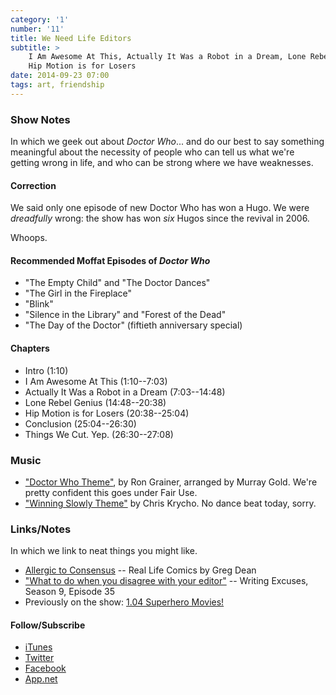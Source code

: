 ```yaml
---
category: '1'
number: '11'
title: We Need Life Editors
subtitle: >
    I Am Awesome At This, Actually It Was a Robot in a Dream, Lone Rebel Genius,
    Hip Motion is for Losers
date: 2014-09-23 07:00
tags: art, friendship
---
```


### Show Notes

In which we geek out about _Doctor Who_... and do our best to say something
meaningful about the necessity of people who can tell us what we're getting
wrong in life, and who can be strong where we have weaknesses.

#### Correction

We said only one episode of new Doctor Who has won a Hugo. We were *dreadfully*
wrong: the show has won *six* Hugos since the revival in 2006.

Whoops.

#### Recommended Moffat Episodes of _Doctor Who_

  - "The Empty Child" and "The Doctor Dances"
  - "The Girl in the Fireplace"
  - "Blink"
  - "Silence in the Library" and "Forest of the Dead"
  - "The Day of the Doctor" (fiftieth anniversary special)

#### Chapters

  - Intro (1:10)
  - I Am Awesome At This (1:10--7:03)
  - Actually It Was a Robot in a Dream (7:03--14:48)
  - Lone Rebel Genius (14:48--20:38)
  - Hip Motion is for Losers (20:38--25:04)
  - Conclusion (25:04--26:30)
  - Things We Cut. Yep. (26:30--27:08)

### Music

  - ["Doctor Who Theme"], by Ron Grainer, arranged by Murray Gold. We're pretty confident this goes under Fair Use.
  - ["Winning Slowly Theme"] by Chris Krycho. No dance beat today, sorry.

["Doctor Who Theme"]: //itunes.apple.com/us/album/doctor-who-theme-tv-version/id211202668?i=211202676
["Winning Slowly Theme"]: //soundcloud.com/chriskrycho/winning-slowly

### Links/Notes

In which we link to neat things you might like.

  - [Allergic to Consensus] -- Real Life Comics by Greg Dean
  - ["What to do when you disagree with your editor"][we] -- Writing Excuses, Season 9, Episode 35
  - Previously on the show: [1.04 Superhero Movies!][1.04]

[Allergic to Consensus]: //reallifecomics.com/?comic=august-26-2014
[we]: //www.writingexcuses.com/2014/08/24/writing-excuses-9-35-what-to-do-when-you-disagree-with-your-editor/
[1.04]: //www.winningslowly.org/1.04/

#### Follow/Subscribe

  - [iTunes](//itunes.apple.com/us/podcast/winning-slowly/id807603957?mt=2)
  - [Twitter](//twitter.com/winningslowly)
  - [Facebook](//www.facebook.com/winningslowlypodcast)
  - [App.net](//alpha.app.net/winningslowly)
